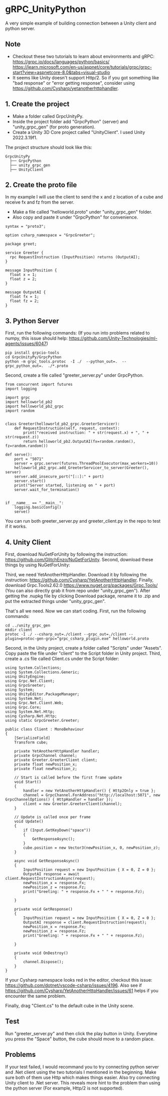 # gRPC_UnityPython
A very simple example of building connection between a Unity client and python server.

## Note
* Checkout these two tutorials to learn about environments and gRPC: https://grpc.io/docs/languages/python/basics/    https://learn.microsoft.com/en-us/aspnet/core/tutorials/grpc/grpc-start?view=aspnetcore-8.0&tabs=visual-studio
* It seems like Unity doesn't support Http/2. So if you got something like "bad response" or "error getting response", consider using https://github.com/Cysharp/yetanotherhttphandler.

## 1. Create the project
* Make a folder called GrpcUnityPy.
* Inside the project folder add "GrpcPython" (server) and "unity_grpc_gen" (for proto generation).
* Create a Unity 3D Core project called "UnityClient". I used Unity 2022.3.19f1.

The project structure should look like this:
```
GrpcUnityPy
  ├── GrpcPython
  ├── unity_grpc_gen
  ├── UnityClient
```

## 2. Create the proto file
In my example I will use the client to send the x and z location of a cube and receive fx and fz from the server.
* Make a file called "helloworld.proto" under "unity_grpc_gen" folder.
* Also copy and paste it under "GrpcPython" for convenience.
```
syntax = "proto3";

option csharp_namespace = "GrpcGreeter";

package greet;

service Greeter {
  rpc RequestInstruction (InputPosition) returns (OutputAI);
}

message InputPosition {
  float x = 1;
  float z = 2;
}

message OutputAI {
  float fx = 1;
  float fz = 2;
}
```

## 3. Python Server
First, run the following commands:
(If you run into problems related to numpy, this issue should help: https://github.com/Unity-Technologies/ml-agents/issues/6047)
```
pip install grpcio-tools
cd GrpcUnityPy/GrpcPython
python -m grpc_tools.protoc  -I ./  --python_out=.  --grpc_python_out=.  ./*.proto
```
Second, create a file called "greeter_server.py" under GrpcPython.
```
from concurrent import futures
import logging

import grpc
import helloworld_pb2
import helloworld_pb2_grpc
import random


class Greeter(helloworld_pb2_grpc.GreeterServicer):
    def RequestInstruction(self, request, context):
        print("received instruction: " + str(request.x) + ", " + str(request.z))
        return helloworld_pb2.OutputAI(fx=random.random(), fz=random.random())

def serve():
    port = "5071"
    server = grpc.server(futures.ThreadPoolExecutor(max_workers=10))
    helloworld_pb2_grpc.add_GreeterServicer_to_server(Greeter(), server)
    server.add_insecure_port("[::]:" + port)
    server.start()
    print("Server started, listening on " + port)
    server.wait_for_termination()


if __name__ == "__main__":
    logging.basicConfig()
    serve()

```
You can run both greeter_server.py and greeter_client.py in the repo to test if it works. 

## 4. Unity Client
First, download NuGetForUnity by following the instruction: https://github.com/GlitchEnzo/NuGetForUnity.
Second, download these things by using NuGetForUnity:

Third, we need YetAnotherHttpHandler. Download it by following the instruction:  https://github.com/Cysharp/YetAnotherHttpHandler.
Finally, download Grpc.Tools2.62.0 https://www.nuget.org/packages/Grpc.Tools/ (You can also directly grab it from repo under "unity_grpc_gen"). After getting the .nupkg file by clicking Download package, rename it to .zip and put the extracted things under "unity_grpc_gen".

That's all we need. Now we can start coding.
First, run the following commands:
```
cd ../unity_grpc_gen
mkdir client
protoc -I ./ --csharp_out=./client --grpc_out=./client --plugin=protoc-gen-grpc=”grpc_csharp_plugin.exe” helloworld.proto
```
Second, in the Unity project, create a folder called "Scripts" under "Assets". Copy paste the file under "client" to the Script folder in Unity project.
Third, create a .cs file called Client.cs under the Script folder:
```
using System.Collections;
using System.Collections.Generic;
using UnityEngine;
using Grpc.Net.Client;
using GrpcGreeter;
using System;
using UnityEditor.PackageManager;
using System.Net;
using Grpc.Net.Client.Web;
using Grpc.Core;
using System.Net.Http;
using Cysharp.Net.Http;
using static GrpcGreeter.Greeter;

public class Client : MonoBehaviour
{
    [SerializeField]
    Transform cube;

    private YetAnotherHttpHandler handler;
    private GrpcChannel channel;
    private Greeter.GreeterClient client;
    private float newPosition_x;
    private float newPosition_z;

    // Start is called before the first frame update
    void Start()
    {
        handler = new YetAnotherHttpHandler() { Http2Only = true };
        channel = GrpcChannel.ForAddress("http://localhost:5071", new GrpcChannelOptions() { HttpHandler = handler });
        client = new Greeter.GreeterClient(channel);
    }

    // Update is called once per frame
    void Update()
    {
        if (Input.GetKeyDown("space"))
        {
            GetResponseAsync();
        }
        cube.position = new Vector3(newPosition_x, 0, newPosition_z);
    }

    async void GetResponseAsync()
    {
        InputPosition request = new InputPosition { X = 0, Z = 0 };
        OutputAI response = await client.RequestInstructionAsync(request);
        newPosition_x = response.Fx;
        newPosition_z = response.Fz;
        print("Greeting: " + response.Fx + " " + response.Fz);

    }

    private void GetResponse()
    {
        InputPosition request = new InputPosition { X = 0, Z = 0 };
        OutputAI response = client.RequestInstruction(request);
        newPosition_x = response.Fx;
        newPosition_z = response.Fz;
        print("Greeting: " + response.Fx + " " + response.Fz);

    }

    private void OnDestroy()
    {
        channel.Dispose();
    }
}
```
If your Cysharp namespace looks red in the editor, checkout this issue: https://github.com/dotnet/vscode-csharp/issues/4196.
Also see if https://github.com/Cysharp/YetAnotherHttpHandler/issues/61 helps if you encounter the same problem.

Finally, drag "Client.cs" to the default cube in the Unity scene.

## Test
Run "greeter_server.py" and then click the play button in Unity. Everytime you press the "Space" button, the cube should move to a random place. 

## Problems
If your test failed, I would recommand you to try connecting python server and .Net client using the two tutorials I mentioned in the beginning. Make sure both of them use Http which makes things easier.
Also try connecting Unity client to .Net server. This reveals more hint to the problem than using the python server (For example, Http/2 is not supported).
